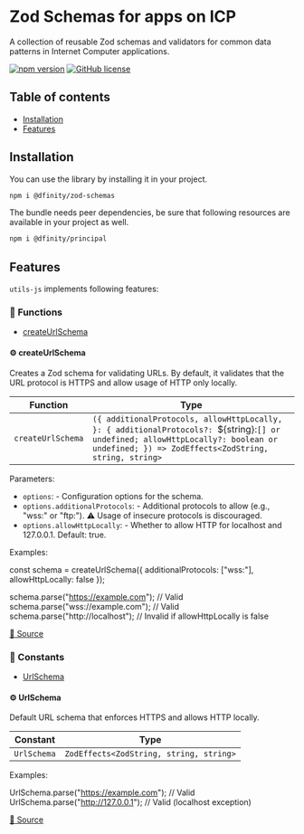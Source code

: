 # Zod Schemas for apps on ICP

A collection of reusable Zod schemas and validators for common data patterns in Internet Computer applications.

[![npm version](https://img.shields.io/npm/v/@dfinity/zod-schemas.svg?logo=npm)](https://www.npmjs.com/package/@dfinity/zod-schemas) [![GitHub license](https://img.shields.io/badge/license-Apache%202.0-blue.svg)](https://opensource.org/licenses/Apache-2.0)

## Table of contents

- [Installation](#installation)
- [Features](#features)

## Installation

You can use the library by installing it in your project.

```bash
npm i @dfinity/zod-schemas
```

The bundle needs peer dependencies, be sure that following resources are available in your project as well.

```bash
npm i @dfinity/principal
```

## Features

`utils-js` implements following features:

<!-- TSDOC_START -->

### :toolbox: Functions

- [createUrlSchema](#gear-createurlschema)

#### :gear: createUrlSchema

Creates a Zod schema for validating URLs. By default, it validates that the URL protocol is HTTPS and allow usage of HTTP only locally.

| Function          | Type                                                                                                                                                                                     |
| ----------------- | ---------------------------------------------------------------------------------------------------------------------------------------------------------------------------------------- |
| `createUrlSchema` | `({ additionalProtocols, allowHttpLocally, }: { additionalProtocols?: `${string}:`[] or undefined; allowHttpLocally?: boolean or undefined; }) => ZodEffects<ZodString, string, string>` |

Parameters:

- `options`: - Configuration options for the schema.
- `options.additionalProtocols`: - Additional protocols to allow (e.g., "wss:" or "ftp:"). ⚠️ Usage of insecure protocols is discouraged.
- `options.allowHttpLocally`: - Whether to allow HTTP for localhost and 127.0.0.1. Default: true.

Examples:

const schema = createUrlSchema({
additionalProtocols: ["wss:"],
allowHttpLocally: false
});

schema.parse("https://example.com"); // Valid
schema.parse("wss://example.com"); // Valid
schema.parse("http://localhost"); // Invalid if allowHttpLocally is false

[:link: Source](https://github.com/dfinity/ic-js/tree/main/packages/zod-schemas/src/url.ts#L27)

### :wrench: Constants

- [UrlSchema](#gear-urlschema)

#### :gear: UrlSchema

Default URL schema that enforces HTTPS and allows HTTP locally.

| Constant    | Type                                    |
| ----------- | --------------------------------------- |
| `UrlSchema` | `ZodEffects<ZodString, string, string>` |

Examples:

UrlSchema.parse("https://example.com"); // Valid
UrlSchema.parse("http://127.0.0.1"); // Valid (localhost exception)

[:link: Source](https://github.com/dfinity/ic-js/tree/main/packages/zod-schemas/src/url.ts#L70)

<!-- TSDOC_END -->
